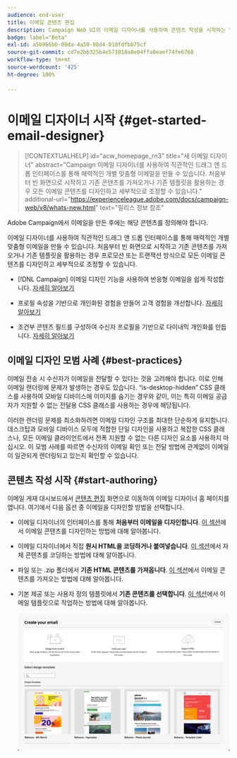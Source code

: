 ```yaml
---
audience: end-user
title: 이메일 콘텐츠 편집
description: Campaign Web UI의 이메일 디자이너를 사용하여 콘텐츠 작성을 시작하는 방법에 대해 알아봅니다.
badge: label="Beta"
exl-id: a5b966bb-09da-4a50-98d4-010fdfbb75cf
source-git-commit: cd7e2bb325b4e571018a8e04ffa0eaef74fe6768
workflow-type: tm+mt
source-wordcount: '425'
ht-degree: 100%

---
```


# 이메일 디자이너 시작 {#get-started-email-designer}

>[!CONTEXTUALHELP]
>id="acw_homepage_rn3"
>title="새 이메일 디자이너"
>abstract="Campaign 이메일 디자이너를 사용하여 직관적인 드래그 앤 드롭 인터페이스를 통해 매력적인 개별 맞춤형 이메일을 만들 수 있습니다. 처음부터 빈 화면으로 시작하고 기존 콘텐츠를 가져오거나 기존 템플릿을 활용하는 경우 모든 이메일 콘텐츠를 디자인하고 세부적으로 조정할 수 있습니다."
>additional-url="https://experienceleague.adobe.com/docs/campaign-web/v8/whats-new.html" text="릴리스 정보 참조"


Adobe Campaign에서 이메일을 만든 후에는 해당 콘텐츠를 정의해야 합니다.

이메일 디자이너를 사용하여 직관적인 드래그 앤 드롭 인터페이스를 통해 매력적인 개별 맞춤형 이메일을 만들 수 있습니다. 처음부터 빈 화면으로 시작하고 기존 콘텐츠를 가져오거나 기존 템플릿을 활용하는 경우 프로모션 또는 트랜잭션 방식으로 모든 이메일 콘텐츠를 디자인하고 세부적으로 조정할 수 있습니다.

<!--Built to deliver HTML optimized for responsive design, the Email Designer allows you to easily define and apply visibility conditions and dynamic content to an email, template, or fragment directly through the user interface. You can seamlessly switch between the drag and drop interface and HTML code at the click of a button.

The Email Designer allows you to create email content and email content templates. It is compatible with simple emails, transactional emails, A/B test emails, multilingual emails, and recurring emails.-->

* [!DNL Campaign] 이메일 디자인 기능을 사용하여 반응형 이메일을 쉽게 작성합니다. [자세히 알아보기](create-email-content.md)

* 프로필 속성을 기반으로 개인화된 경험을 만들어 고객 경험을 개선합니다. [자세히 알아보기](../personalization/personalize.md)

* 조건부 콘텐츠 필드를 구성하여 수신자 프로필을 기반으로 다이내믹 개인화를 만듭니다. [자세히 알아보기](../personalization/conditions.md)

## 이메일 디자인 모범 사례 {#best-practices}

이메일 전송 시 수신자가 이메일을 전달할 수 있다는 것을 고려해야 합니다. 이로 인해 이메일 렌더링에 문제가 발생하는 경우도 있습니다. “is-desktop-hidden” CSS 클래스를 사용하여 모바일 디바이스에 이미지를 숨기는 경우와 같이, 이는 특히 이메일 공급자가 지원할 수 없는 전달용 CSS 클래스를 사용하는 경우에 해당됩니다.

이러한 렌더링 문제를 최소화하려면 이메일 디자인 구조를 최대한 단순하게 유지합니다. 데스크탑과 모바일 디바이스 모두에 적합한 단일 디자인을 사용하고 복잡한 CSS 클래스나, 모든 이메일 클라이언트에서 전폭 지원할 수 없는 다른 디자인 요소를 사용하지 마십시오. 이 모범 사례를 따르면 수신자의 이메일 확인 또는 전달 방법에 관계없이 이메일이 일관되게 렌더링되고 있는지 확인할 수 있습니다.

## 콘텐츠 작성 시작 {#start-authoring}

이메일 게재 대시보드에서 [콘텐츠 편집](edit-content.md) 화면으로 이동하여 이메일 디자이너 홈 페이지를 엽니다. 여기에서 다음 옵션 중 이메일을 디자인할 방법을 선택합니다.

* 이메일 디자이너의 인터페이스를 통해 **처음부터 이메일을 디자인합니다**. [이 섹션](create-email-content.md)에서 이메일 콘텐츠를 디자인하는 방법에 대해 알아봅니다.

* 이메일 디자이너에서 직접 **원시 HTML을 코딩하거나 붙여넣습니다**. [이 섹션](code-content.md)에서 자체 콘텐츠를 코딩하는 방법에 대해 알아봅니다.

* 파일 또는 .zip 폴더에서 **기존 HTML 콘텐츠를 가져옵니다**. [이 섹션](existing-content.md)에서 이메일 콘텐츠를 가져오는 방법에 대해 알아봅니다.

* 기본 제공 또는 사용자 정의 템플릿에서 **기존 콘텐츠를 선택합니다**. [이 섹션](create-email-templates.md)에서 이메일 템플릿으로 작업하는 방법에 대해 알아봅니다.

  ![](assets/email_designer_create_options.png)
